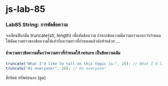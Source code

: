 # js-lab-85
### Lab85 String: การตัดข้อความ
จงเขียนฟังก์ชัน truncate(str, length) เพื่อตัดข้อความ ถ้าหากข้อความมีความยาวมากกว่ากำหนด ให้ตัดความยาวของข้อความให้เท่ากับความยาวที่กำหนดแล้วต่อท้ายด้วย …
#### ถ้าความยาวข้อความสั้นกว่าความยาวที่กำหนดให้ return เป็นข้อความเดิม
```JavaScript
truncate("What I'd like to tall on this topic is:", 20); // What I'd like to te...
truncate("Hi everyone!", 20); // Hi everyone!
```

ชัยรัตน์ ทรัพย์สนอง (ตูน)
